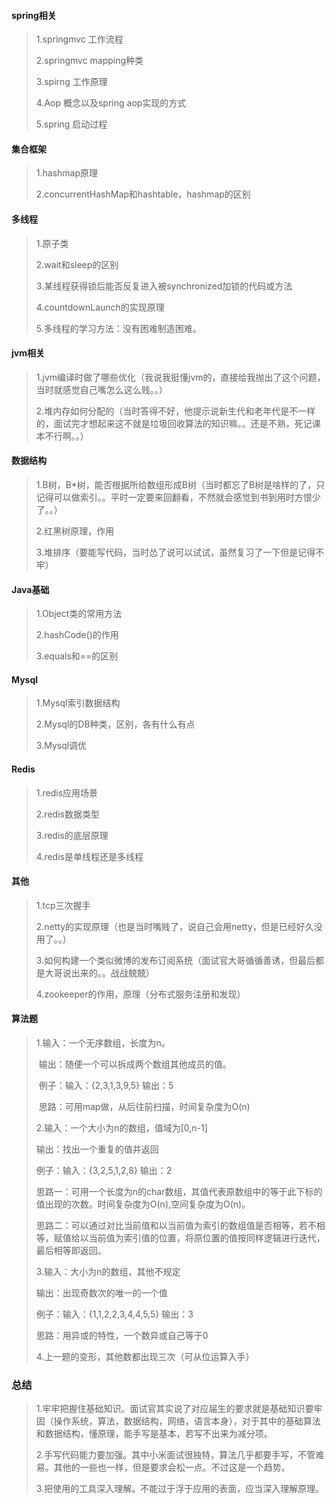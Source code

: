 #### spring相关

> 1.springmvc 工作流程
>
> 2.springmvc mapping种类
>
> 3.spirng 工作原理
>
> 4.Aop 概念以及spring aop实现的方式
>
> 5.spring 启动过程



#### 集合框架

> 1.hashmap原理
>
> 2.concurrentHashMap和hashtable，hashmap的区别



#### 多线程

> 1.原子类
>
> 2.wait和sleep的区别
>
> 3.某线程获得锁后能否反复进入被synchronized加锁的代码或方法
>
> 4.countdownLaunch的实现原理
>
> 5.多线程的学习方法：没有困难制造困难。



#### jvm相关

> 1.jvm编译时做了哪些优化（我说我挺懂jvm的，直接给我抛出了这个问题，当时就感觉自己嘴怎么这么贱。。）
>
> 2.堆内存如何分配的（当时答得不好，他提示说新生代和老年代是不一样的，面试完才想起来这不就是垃圾回收算法的知识嘛。。还是不熟，死记课本不行啊。。）



#### 数据结构

> 1.B树，B*树，能否根据所给数组形成B树（当时都忘了B树是啥样的了，只记得可以做索引。。平时一定要来回翻看，不然就会感觉到书到用时方恨少了。。）
>
> 2.红黑树原理，作用
>
> 3.堆排序（要能写代码，当时怂了说可以试试，虽然复习了一下但是记得不牢）



#### Java基础

> 1.Object类的常用方法
>
> 2.hashCode()的作用
>
> 3.equals和==的区别



#### Mysql

> 1.Mysql索引数据结构
>
> 2.Mysql的DB种类，区别，各有什么有点
>
> 3.Mysql调优



#### Redis

> 1.redis应用场景
>
> 2.redis数据类型
>
> 3.redis的底层原理
>
> 4.redis是单线程还是多线程



#### 其他

> 1.tcp三次握手
>
> 2.netty的实现原理（也是当时嘴贱了，说自己会用netty，但是已经好久没用了。。）
>
> 3.如何构建一个类似微博的发布订阅系统（面试官大哥循循善诱，但最后都是大哥说出来的。。战战兢兢）
>
> 4.zookeeper的作用，原理（分布式服务注册和发现）



#### 算法题

> 1.输入：一个无序数组，长度为n。
>
> ​    输出：随便一个可以拆成两个数组其他成员的值。
>
> ​    例子：输入：{2,3,1,3,9,5} 	输出：5
>
> ​     思路：可用map做，从后往前扫描，时间复杂度为O(n)
>
> 
>
> 2.输入：一个大小为n的数组，值域为[0,n-1]
>
>    输出：找出一个重复的值并返回
>
>    例子：输入：{3,2,5,1,2,8}	 	输出：2
>
> ​    思路一：可用一个长度为n的char数组，其值代表原数组中的等于此下标的值出现的次数。时间复杂度为O(n),空间复杂度为O(n)。
>
> ​     思路二：可以通过对比当前值和以当前值为索引的数组值是否相等，若不相等，赋值给以当前值为索引值的位置，将原位置的值按同样逻辑进行迭代，最后相等即返回。
>
> 
>
> 3.输入：大小为n的数组，其他不规定
>
>    输出：出现奇数次的唯一的一个值
>
>    例子：输入：{1,1,2,2,3,4,4,5,5}  		输出：3
>
>    思路：用异或的特性，一个数异或自己等于0
>
> 
>
> 4.上一题的变形，其他数都出现三次（可从位运算入手）



### 总结

> 1.牢牢把握住基础知识。面试官其实说了对应届生的要求就是基础知识要牢固（操作系统，算法，数据结构，网络，语言本身），对于其中的基础算法和数据结构，懂原理，能手写是基本，若写不出来为减分项。
>
> 2.手写代码能力要加强。其中小米面试很独特，算法几乎都要手写，不管难易。其他的一些也一样，但是要求会松一点。不过这是一个趋势。
>
> 3.把使用的工具深入理解。不能过于浮于应用的表面，应当深入理解原理。
